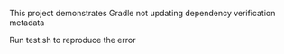 This project demonstrates Gradle not updating dependency verification metadata

Run test.sh to reproduce the error
